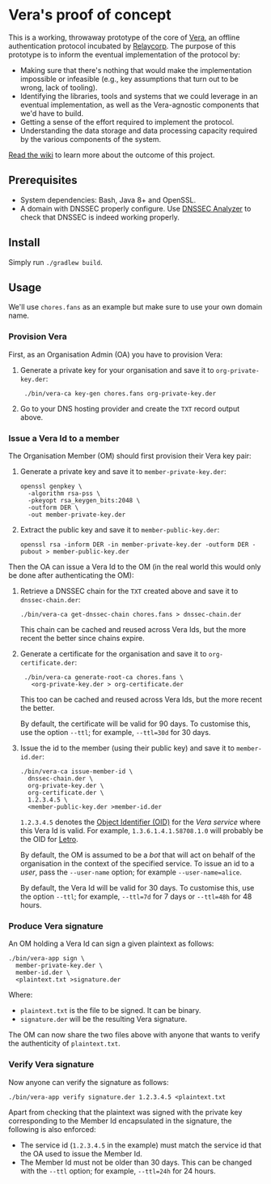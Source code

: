 
# Vera's proof of concept

This is a working, throwaway prototype of the core of [Vera](https://vera.domains), an offline authentication protocol incubated by [Relaycorp](https://relaycorp.tech). The purpose of this prototype is to inform the eventual implementation of the protocol by:

- Making sure that there's nothing that would make the implementation impossible or infeasible (e.g., key assumptions that turn out to be wrong, lack of tooling).
- Identifying the libraries, tools and systems that we could leverage in an eventual implementation, as well as the Vera-agnostic components that we'd have to build.
- Getting a sense of the effort required to implement the protocol.
- Understanding the data storage and data processing capacity required by the various components of the system.

[Read the wiki](https://github.com/VeraDomains/poc/wiki) to learn more about the outcome of this project.

## Prerequisites

- System dependencies: Bash, Java 8+ and OpenSSL.
- A domain with DNSSEC properly configure. Use [DNSSEC Analyzer](https://dnssec-analyzer.verisignlabs.com/) to check that DNSSEC is indeed working properly.

## Install

Simply run `./gradlew build`.

## Usage

We'll use `chores.fans` as an example but make sure to use your own domain name.

### Provision Vera

First, as an Organisation Admin (OA) you have to provision Vera:

1. Generate a private key for your organisation and save it to `org-private-key.der`:
   ```shell
    ./bin/vera-ca key-gen chores.fans org-private-key.der
    ```
2. Go to your DNS hosting provider and create the `TXT` record output above.

### Issue a Vera Id to a member

The Organisation Member (OM) should first provision their Vera key pair:

1. Generate a private key and save it to `member-private-key.der`:
   ```shell
   openssl genpkey \
     -algorithm rsa-pss \
     -pkeyopt rsa_keygen_bits:2048 \
     -outform DER \
     -out member-private-key.der
   ```
2. Extract the public key and save it to `member-public-key.der`:
   ```shell
   openssl rsa -inform DER -in member-private-key.der -outform DER -pubout > member-public-key.der
   ```

Then the OA can issue a Vera Id to the OM (in the real world this would only be done after authenticating the OM):

1. Retrieve a DNSSEC chain for the `TXT` created above and save it to `dnssec-chain.der`:
   ```shell
   ./bin/vera-ca get-dnssec-chain chores.fans > dnssec-chain.der
   ```
   
   This chain can be cached and reused across Vera Ids, but the more recent the better since chains expire.
2. Generate a certificate for the organisation and save it to `org-certificate.der`:
   ```shell
    ./bin/vera-ca generate-root-ca chores.fans \
      <org-private-key.der > org-certificate.der
    ```

   This too can be cached and reused across Vera Ids, but the more recent the better.

   By default, the certificate will be valid for 90 days. To customise this, use the option `--ttl`; for example, `--ttl=30d` for 30 days.
3. Issue the id to the member (using their public key) and save it to `member-id.der`:
   ```shell
   ./bin/vera-ca issue-member-id \
     dnssec-chain.der \
     org-private-key.der \
     org-certificate.der \
     1.2.3.4.5 \
     <member-public-key.der >member-id.der
   ```
   
   `1.2.3.4.5` denotes the [Object Identifier (OID)](https://en.wikipedia.org/wiki/Object_identifier) for the _Vera service_ where this Vera Id is valid. For example, `1.3.6.1.4.1.58708.1.0` will probably be the OID for [Letro](https://letro.app/en/).
   
   By default, the OM is assumed to be a _bot_ that will act on behalf of the organisation in the context of the specified service. To issue an id to a _user_, pass the `--user-name` option; for example `--user-name=alice`.

   By default, the Vera Id will be valid for 30 days. To customise this, use the option `--ttl`; for example, `--ttl=7d` for 7 days or `--ttl=48h` for 48 hours.

### Produce Vera signature

An OM holding a Vera Id can sign a given plaintext as follows:

```shell
./bin/vera-app sign \
  member-private-key.der \
  member-id.der \
  <plaintext.txt >signature.der
```

Where:

- `plaintext.txt` is the file to be signed. It can be binary.
- `signature.der` will be the resulting Vera signature.

The OM can now share the two files above with anyone that wants to verify the authenticity of `plaintext.txt`.

### Verify Vera signature

Now anyone can verify the signature as follows:

```shell
./bin/vera-app verify signature.der 1.2.3.4.5 <plaintext.txt
```

Apart from checking that the plaintext was signed with the private key corresponding to the Member Id encapsulated in the signature, the following is also enforced:

- The service id (`1.2.3.4.5` in the example) must match the service id that the OA used to issue the Member Id.
- The Member Id must not be older than 30 days. This can be changed with the `--ttl` option; for example, `--ttl=24h` for 24 hours.
